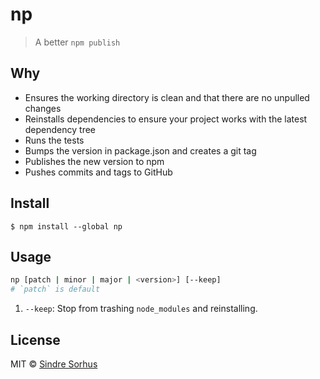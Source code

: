 # np

> A better `npm publish`


## Why

- Ensures the working directory is clean and that there are no unpulled changes
- Reinstalls dependencies to ensure your project works with the latest dependency tree
- Runs the tests
- Bumps the version in package.json and creates a git tag
- Publishes the new version to npm
- Pushes commits and tags to GitHub


## Install

```
$ npm install --global np
```


## Usage

```sh
np [patch | minor | major | <version>] [--keep]
# `patch` is default
```

 1. `--keep`: Stop from trashing `node_modules` and reinstalling.


## License

MIT © [Sindre Sorhus](http://sindresorhus.com)
